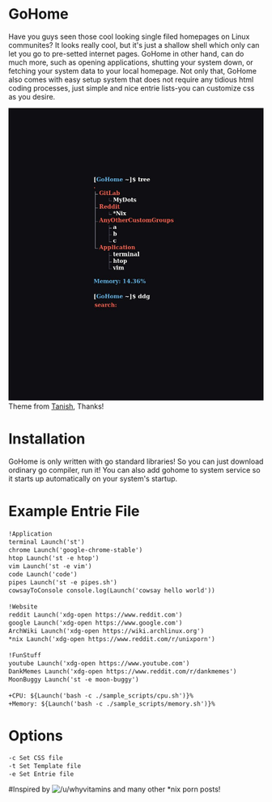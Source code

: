 # GoHome
Have you guys seen those cool looking single filed homepages on Linux communites? It looks really cool, but it's just a shallow shell
which only can let you go to pre-setted internet pages. GoHome in other hand, can do much more, such as opening applications,
shutting your system down, or fetching your system data to your local homepage. Not only that, GoHome also comes with 
easy setup system that does not require any tidious html coding processes, just simple and nice entrie lists-you can customize css as you desire. 

![](https://github.com/SeungheonOh/GoHome/blob/master/img/gohome.jpg)
Theme from [Tanish](https://gitlab.com/Tanish2002/dot-files), Thanks!

# Installation
GoHome is only written with go standard libraries! So you can just download ordinary go compiler, run it!
You can also add gohome to system service so it starts up automatically on your system's startup.

# Example Entrie File
```
!Application
terminal Launch('st')
chrome Launch('google-chrome-stable')
htop Launch('st -e htop')
vim Launch('st -e vim')
code Launch('code')
pipes Launch('st -e pipes.sh')
cowsayToConsole console.log(Launch('cowsay hello world'))

!Website
reddit Launch('xdg-open https://www.reddit.com')
google Launch('xdg-open https://www.google.com')
ArchWiki Launch('xdg-open https://wiki.archlinux.org')
*nix Launch('xdg-open https://www.reddit.com/r/unixporn')

!FunStuff
youtube Launch('xdg-open https://www.youtube.com')
DankMemes Launch('xdg-open https://www.reddit.com/r/dankmemes')
MoonBuggy Launch('st -e moon-buggy')

+CPU: ${Launch('bash -c ./sample_scripts/cpu.sh')}%
+Memory: ${Launch('bash -c ./sample_scripts/memory.sh')}%

```

# Options
```
-c Set CSS file
-t Set Template file
-e Set Entrie file
```

#Inspired by
![/u/whyvitamins](https://www.reddit.com/r/unixporn/comments/da3lx5/bspwm_black_and_white/)
and many other *nix porn posts!
